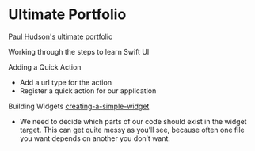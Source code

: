 # Ultimate Portfolio

[Paul Hudson's ultimate portfolio](https://www.hackingwithswift.com/plus/ultimate-portfolio-app)

Working through the steps to learn Swift UI

Adding a Quick Action
* Add a url type for the action
* Register a quick action for our application

Building Widgets
[creating-a-simple-widget](https://www.hackingwithswift.com/plus/ultimate-portfolio-app/creating-a-simple-widget)
* We need to decide which parts of our code should exist in the widget target. This can get quite messy as you’ll see, because often one file you want depends on another you don’t want.

